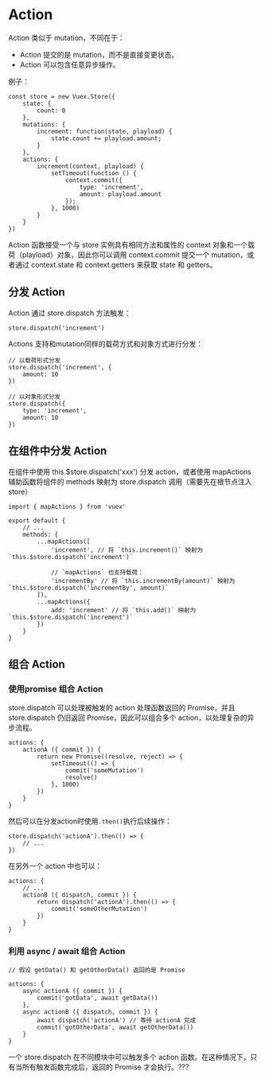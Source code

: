 # Action

Action 类似于 mutation，不同在于：

- Action 提交的是 mutation，而不是直接变更状态。
- Action 可以包含任意异步操作。

例子：

	const store = new Vuex.Store({
		state: {
			count: 0
		},
		mutations: {
			increment: function(state, playload) {
				state.count += playload.amount;
			}
		},
		actions: {
			increment(context, playload) {
				setTimeout(function () {
					context.commit({
						type: 'increment',
						amount: playload.amount
					});
				}, 1000)
			}
		}
	})

Action 函数接受一个与 store 实例具有相同方法和属性的 context 对象和一个载荷（playload）对象，因此你可以调用 context.commit 提交一个 mutation，或者通过 context.state 和 context.getters 来获取 state 和 getters。

## 分发 Action

Action 通过 store.dispatch 方法触发：

	store.dispatch('increment')

Actions 支持和mutation同样的载荷方式和对象方式进行分发：

	// 以载荷形式分发
	store.dispatch('increment', {
		amount: 10
	})

	// 以对象形式分发
	store.dispatch({
		type: 'increment',
		amount: 10
	})

## 在组件中分发 Action

在组件中使用 this.$store.dispatch('xxx') 分发 action，或者使用 mapActions 辅助函数将组件的 methods 映射为 store.dispatch 调用（需要先在根节点注入 store）

	import { mapActions } from 'vuex'

	export default {
		// ...
		methods: {
			...mapActions([
				'increment', // 将 `this.increment()` 映射为 `this.$store.dispatch('increment')`

				// `mapActions` 也支持载荷：
				'incrementBy' // 将 `this.incrementBy(amount)` 映射为 `this.$store.dispatch('incrementBy', amount)`
			]),
			...mapActions({
				add: 'increment' // 将 `this.add()` 映射为 `this.$store.dispatch('increment')`
			})
		}
	}

## 组合 Action

### 使用promise 组合 Action

store.dispatch 可以处理被触发的 action 处理函数返回的 Promise，并且 store.dispatch 仍旧返回 Promise，因此可以组合多个 action，以处理复杂的异步流程。

	actions: {
		actionA ({ commit }) {
			return new Promise((resolve, reject) => {
				setTimeout(() => {
					commit('someMutation')
					resolve()
				}, 1000)
			})
		}
	}

然后可以在分发action时使用`.then()`执行后续操作：

	store.dispatch('actionA').then(() => {
		// ...
	})

在另外一个 action 中也可以：

	actions: {
		// ...
		actionB ({ dispatch, commit }) {
			return dispatch('actionA').then(() => {
				commit('someOtherMutation')
			})
		}
	}

### 利用 async / await 组合 Action

	// 假设 getData() 和 getOtherData() 返回的是 Promise

	actions: {
		async actionA ({ commit }) {
			commit('gotData', await getData())
		},
		async actionB ({ dispatch, commit }) {
			await dispatch('actionA') // 等待 actionA 完成
			commit('gotOtherData', await getOtherData())
		}
	}

一个 store.dispatch 在不同模块中可以触发多个 action 函数。在这种情况下，只有当所有触发函数完成后，返回的 Promise 才会执行。???


